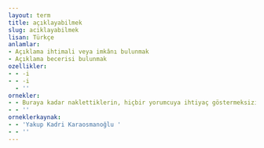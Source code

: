 ```yaml
---
layout: term
title: açıklayabilmek
slug: aciklayabilmek
lisan: Türkçe
anlamlar:
- Açıklama ihtimali veya imkânı bulunmak
- Açıklama becerisi bulunmak
ozellikler:
- - -i
- - -i
  - ''
ornekler:
- - Buraya kadar naklettiklerin, hiçbir yorumcuya ihtiyaç göstermeksizin, kendi kendilerini açıklayabilecek bir nitelik taşımaktadır.
- - ''
orneklerkaynak:
- - 'Yakup Kadri Karaosmanoğlu '
- - ''
---
```

